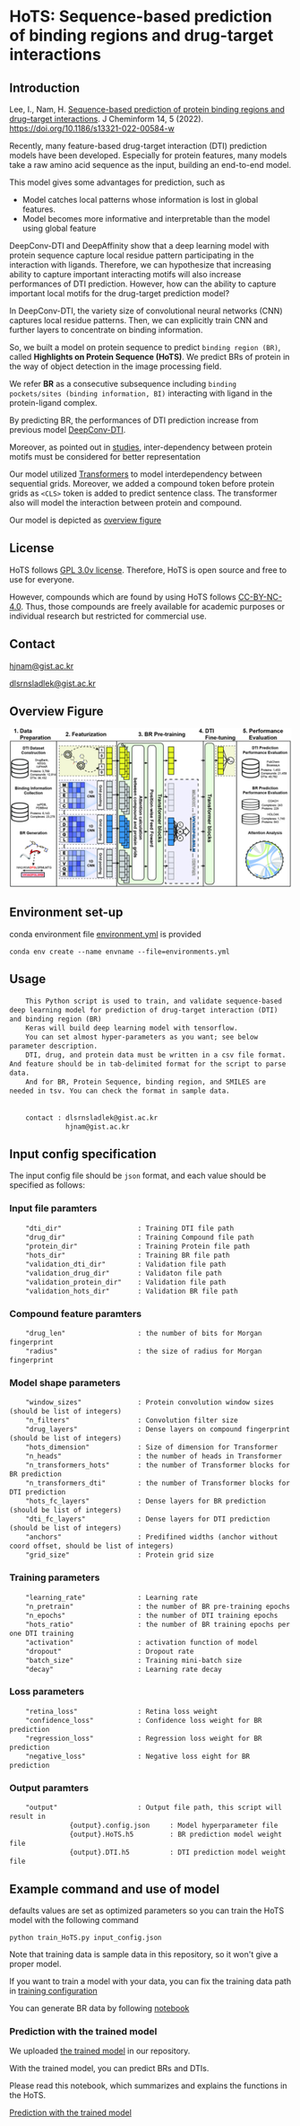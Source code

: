 # HoTS: Sequence-based prediction of binding regions and drug-target interactions

## Introduction

Lee, I., Nam, H. [Sequence-based prediction of protein binding regions and drug–target interactions](https://jcheminf.biomedcentral.com/articles/10.1186/s13321-022-00584-w). J Cheminform 14, 5 (2022). https://doi.org/10.1186/s13321-022-00584-w

Recently, many feature-based drug-target interaction (DTI) prediction models have been developed.
Especially for protein features, many models take a raw amino acid sequence as the input, building an end-to-end model.

This model gives some advantages for prediction, such as

  * Model catches local patterns whose information is lost in global features. 
  * Model becomes more informative and interpretable than the model using global feature

DeepConv-DTI and DeepAffinity show that a deep learning model with protein sequence capture local residue pattern participating in the interaction with ligands.
Therefore, we can hypothesize that increasing ability to capture important interacting motifs will also increase performances of DTI prediction.
However, how can the ability to capture important local motifs for the drug-target prediction model?

In DeepConv-DTI, the variety size of convolutional neural networks (CNN) captures local residue patterns.
Then, we can explicitly train CNN and further layers to concentrate on binding information.

So, we built a model on protein sequence to predict ``binding region (BR)``, called **Highlights on Protein Sequence (HoTS)**.
We predict BRs of protein in the way of object detection in the image processing field.

We refer **BR** as a consecutive subsequence including ``binding pockets/sites (binding information, BI)`` interacting with ligand in the protein-ligand complex.

By predicting BR, the performances of DTI prediction increase from previous model [DeepConv-DTI](https://journals.plos.org/ploscompbiol/article?id=10.1371/journal.pcbi.1007129).

Moreover, as pointed out in [studies](https://www.researchgate.net/publication/335085389_Improved_fragment_sampling_for_ab_initio_protein_structure_prediction_using_deep_neural_networks), inter-dependency between protein motifs must be considered for better representation

Our model utilized [Transformers](https://arxiv.org/abs/1706.03762) to model interdependency between sequential grids.
Moreover, we added a compound token before protein grids as ``<CLS>`` token is added to predict sentence class. The transformer also will model the interaction between protein and compound.

Our model is depicted as [overview figure](Figures/Fig_1.jpg)

## License


HoTS follows [GPL 3.0v license](LICENSE). Therefore, HoTS is open source and free to use for everyone.

However, compounds which are found by using HoTS follows [CC-BY-NC-4.0](CC-BY-NC-SA-4.0). Thus, those compounds are freely available for academic purposes or individual research but restricted for commercial use.

## Contact

hjnam@gist.ac.kr

dlsrnsladlek@gist.ac.kr


## Overview Figure

![OverviewFigure](Figures/Fig_1.jpg)

## Environment set-up

conda environment file [environment.yml](environment.yml) is provided

``` 
conda env create --name envname --file=environments.yml
```

## Usage

```
    This Python script is used to train, and validate sequence-based deep learning model for prediction of drug-target interaction (DTI) and binding region (BR)
    Keras will build deep learning model with tensorflow.
    You can set almost hyper-parameters as you want; see below parameter description.
    DTI, drug, and protein data must be written in a csv file format. And feature should be in tab-delimited format for the script to parse data.
    And for BR, Protein Sequence, binding region, and SMILES are needed in tsv. You can check the format in sample data. 


    contact : dlsrnsladlek@gist.ac.kr
              hjnam@gist.ac.kr
```

## Input config specification

The input config file should be `json` format, and each value should be specified as follows:

### Input file paramters
```
    "dti_dir"                   : Training DTI file path
    "drug_dir"                  : Training Compound file path
    "protein_dir"               : Training Protein file path
    "hots_dir"                  : Training BR file path
    "validation_dti_dir"        : Validation file path
    "validation_drug_dir"       : Validaton file path
    "validation_protein_dir"    : Validation file path
    "validation_hots_dir"       : Validation BR file path
```
### Compound feature paramters
```    
    "drug_len"                  : the number of bits for Morgan fingerprint
    "radius"                    : the size of radius for Morgan fingerprint
```
### Model shape parameters
```
    "window_sizes"              : Protein convolution window sizes (should be list of integers)
    "n_filters"                 : Convolution filter size
    "drug_layers"               : Dense layers on compound fingerprint (should be list of integers)
    "hots_dimension"            : Size of dimension for Transformer
    "n_heads"                   : the number of heads in Transformer
    "n_transformers_hots"       : the number of Transformer blocks for BR prediction
    "n_transformers_dti"        : the number of Transformer blocks for DTI prediction
    "hots_fc_layers"            : Dense layers for BR prediction (should be list of integers)
    "dti_fc_layers"             : Dense layers for DTI prediction (should be list of integers)
    "anchors"                   : Predifined widths (anchor without coord offset, should be list of integers)
    "grid_size"                 : Protein grid size
```
### Training parameters
```
    "learning_rate"             : Learning rate
    "n_pretrain"                : the number of BR pre-training epochs
    "n_epochs"                  : the number of DTI training epochs
    "hots_ratio"                : the number of BR training epochs per one DTI training
    "activation"                : activation function of model
    "dropout"                   : Dropout rate
    "batch_size"                : Training mini-batch size
    "decay"                     : Learning rate decay
```
### Loss parameters
```
    "retina_loss"               : Retina loss weight
    "confidence_loss"           : Confidence loss weight for BR prediction
    "regression_loss"           : Regression loss weight for BR prediction
    "negative_loss"             : Negative loss eight for BR prediction
``` 
### Output paramters
```
    "output"                    : Output file path, this script will result in 
               {output}.config.json     : Model hyperparameter file
               {output}.HoTS.h5         : BR prediction model weight file
               {output}.DTI.h5          : DTI prediction model weight file
```

## Example command and use of model

defaults values are set as optimized parameters so you can train the HoTS model with the following command
 
```
python train_HoTS.py input_config.json
```

Note that training data is sample data in this repository, so it won't give a proper model.

If you want to train a model with your data, you can fix the training data path in [training configuration](input_config.json)

You can generate BR data by following [notebook](SampleData/HoTS/Parsing_scPDB_for_HoTS.ipynb) 

### Prediction with the trained model 

We uploaded [the trained model](Model/HoTS_config.json) in our repository.

With the trained model, you can predict BRs and DTIs.

Please read this notebook, which summarizes and explains the functions in the HoTS.

[Prediction with the trained model](Prediction_with_trained_model.ipynb)
